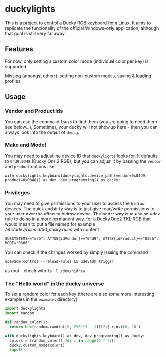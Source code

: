# duckylights

This is a project to control a Ducky RGB keyboard from Linux. It aims to replicate the funcionality of the official Windows-only application, although that goal is still very far away.

## Features

For now, only setting a custom color mode (individual color per key) is supported. 

Missing (amongst others): setting non-custom modes, saving & loading profiles.

## Usage

### Vendor and Product Ids

You can use the command `lsusb` to find them (you are going to need them - see below...), Sometimes, your ducky will not show up here - then you can always look into the output of `dmesg`.

### Make and Model

You may need to adjust the device ID that `duckylights` looks for. It defaults to `04d9:0348` (Ducky One 2 RGB), but you can adjust it by passing the `vendor` and `product` options like:

```
with duckylights.keyboard(duckylights.device_path(vendor=0x04d9, product=0x0348)) as dev, dev.programming() as ducky:
```

### Privileges

You may need to give permissions to your user to access the `hidraw` devices. The quick and dirty way is to just give read/write permissions to your user over the affected hidraw device. The better way is to use an udev rule to do so in a more permanent way. for a Ducky One2 TKL RGB that would mean to put a file named for example _/etc/udev/rules.d/50_ducky.rules_ with content

```
SUBSYSTEMS=="usb", ATTRS{idVendor}=="04d9", ATTRS{idProduct}=="0356", MODE="0666"
```

You can check if the changes worked by simply issuing the command

```
udevadm control --reload-rules && udevadm trigger
```

as root - check with `ls -l /dev/hidraw`

### The "Hello world" in the ducky universe

To set a random color for each key (there are also some more interesting examples in the `examples` directory):

```python
import duckylights
import random

def random_color():
  return hex(random.randint(0, 256**3 - 1))[2:].rjust(6, '0')

with duckylights.keyboard() as dev, dev.programming() as ducky:
  colors = [random_color() for i in range(6 * 22)]
  ducky.custom_mode(colors)
  input()
```
